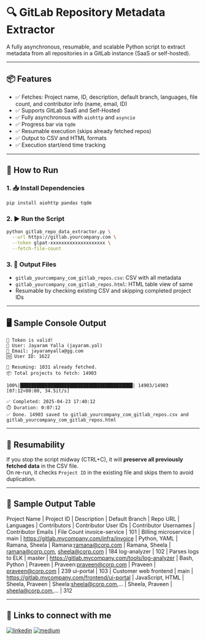
# 🔍 GitLab Repository Metadata Extractor

A fully asynchronous, resumable, and scalable Python script to extract metadata from all repositories in a GitLab instance (SaaS or self-hosted).

---

## 📦 Features

- ✅ Fetches: Project name, ID, description, default branch, languages, file count, and contributor info (name, email, ID)
- ✅ Supports GitLab SaaS and Self-Hosted
- ✅ Fully asynchronous with `aiohttp` and `asyncio`
- ✅ Progress bar via `tqdm`
- ✅ Resumable execution (skips already fetched repos)
- ✅ Output to CSV and HTML formats
- ✅ Execution start/end time tracking

---

## 🚀 How to Run

### 1. 📥 Install Dependencies

```bash
pip install aiohttp pandas tqdm
```

### 2. ▶️ Run the Script

```bash
python gitlab_repo_data_extractor.py \
  --url https://gitlab.yourcompany.com \
  --token glpat-xxxxxxxxxxxxxxxxxxxx \
  --fetch-file-count
```

### 3. 🧾 Output Files

- `gitlab_yourcompany_com_gitlab_repos.csv`: CSV with all metadata
- `gitlab_yourcompany_com_gitlab_repos.html`: HTML table view of same
- Resumable by checking existing CSV and skipping completed project IDs

---

## 🖥️ Sample Console Output

```
🔐 Token is valid!
👤 User: Jayaram Yalla (jayaram.yal)
📧 Email: jayaramyalla@gg.com
🆔 User ID: 1622

📂 Resuming: 1031 already fetched.
📦 Total projects to fetch: 14903

100%|█████████████████████████████████████████| 14903/14903 [07:12<00:00, 34.5it/s]

✅ Completed: 2025-04-23 17:40:12
⏱️ Duration: 0:07:12
✅ Done. 14903 saved to gitlab_yourcompany_com_gitlab_repos.csv and gitlab_yourcompany_com_gitlab_repos.html
```

---

## 📝 Resumability

If you stop the script midway (CTRL+C), it will **preserve all previously fetched data** in the CSV file.  
On re-run, it checks `Project ID` in the existing file and skips them to avoid duplication.

---

## 📑 Sample Output Table

Project Name | Project ID | Description | Default Branch | Repo URL | Languages | Contributors | Contributor User IDs | Contributor Usernames | Contributor Emails | File Count
invoice-service | 101 | Billing microservice | main | https://gitlab.mycompany.com/infra/invoice | Python, YAML | Ramana, Sheela | Ramana:ramana@corp.com | Ramana, Sheela | ramana@corp.com, sheela@corp.com | 184
log-analyzer | 102 | Parses logs to ELK | master | https://gitlab.mycompany.com/tools/log-analyzer | Bash, Python | Praveen | Praveen:praveen@corp.com | Praveen | praveen@corp.com | 239
ui-portal | 103 | Customer web frontend | main | https://gitlab.mycompany.com/frontend/ui-portal | JavaScript, HTML | Sheela, Praveen | Sheela:sheela@corp.com,... | Sheela, Praveen | sheela@corp.com,... | 312

---

## 🔗 Links to connect with me
[![linkedin](https://img.shields.io/badge/linkedin-0A66C2?style=for-the-badge&logo=linkedin&logoColor=white)](https://in.linkedin.com/in/jayaramyalla)
[![medium](https://img.shields.io/badge/Medium-12100E?style=for-the-badge&logo=medium&logoColor=white)](https://jayaramyalla.medium.com/)
